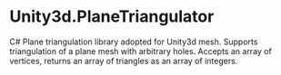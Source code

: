 # Unity3d.PlaneTriangulator
C# Plane triangulation library adopted for Unity3d mesh. Supports triangulation of a plane mesh with arbitrary holes. Accepts an array of vertices, returns an array of triangles as an array of integers.
